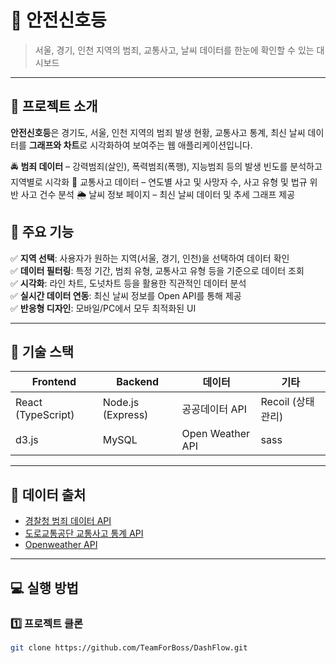 # 🚥 안전신호등

> 서울, 경기, 인천 지역의 범죄, 교통사고, 날씨 데이터를 한눈에 확인할 수 있는 대시보드

---

## 📝 프로젝트 소개
**안전신호등**은 경기도, 서울, 인천 지역의 범죄 발생 현황, 교통사고 통계, 최신 날씨 데이터를 **그래프와 차트**로 시각화하여 보여주는 웹 애플리케이션입니다.

🚔 **범죄 데이터** – 강력범죄(살인), 폭력범죄(폭행), 지능범죄 등의 발생 빈도를 분석하고 지역별로 시각화
🚗 교통사고 데이터 – 연도별 사고 및 사망자 수, 사고 유형 및 법규 위반 사고 건수 분석
🌦️ 날씨 정보 페이지 – 최신 날씨 데이터 및 추세 그래프 제공

## 🎯 주요 기능
✅ **지역 선택**: 사용자가 원하는 지역(서울, 경기, 인천)을 선택하여 데이터 확인  
✅ **데이터 필터링**: 특정 기간, 범죄 유형, 교통사고 유형 등을 기준으로 데이터 조회  
✅ **시각화**: 라인 차트, 도넛차트 등을 활용한 직관적인 데이터 분석  
✅ **실시간 데이터 연동**: 최신 날씨 정보를 Open API를 통해 제공  
✅ **반응형 디자인**: 모바일/PC에서 모두 최적화된 UI  

---

## 🚀 기술 스택
| Frontend | Backend | 데이터 | 기타 |
|----------|---------|----------|------|
| React (TypeScript) | Node.js (Express) | 공공데이터 API | Recoil (상태 관리) |
| d3.js | MySQL | Open Weather API | sass |

---

## 🔗 데이터 출처
- [경찰청 범죄 데이터 API](https://www.data.go.kr/data/3074462/fileData.do)
- [도로교통공단 교통사고 통계 API](https://opendata.koroad.or.kr/api/selectSttDataSet.do;jsessionid=E1EA66F198B3980A9BD3C739F8D3CABC)
- [Openweather API](https://openweathermap.org/api)

---

## 💻 실행 방법
### 1️⃣ **프로젝트 클론**
````bash
git clone https://github.com/TeamForBoss/DashFlow.git
````
